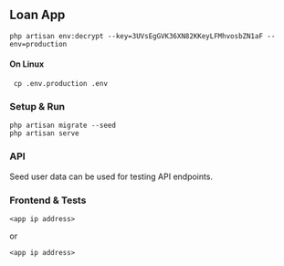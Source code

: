 ## Loan App

`` php artisan env:decrypt --key=3UVsEgGVK36XN82KKeyLFMhvosbZN1aF --env=production ``

#### On Linux

`` cp .env.production .env``


### Setup & Run

```
php artisan migrate --seed
php artisan serve
```

### API
Seed user data can be used for testing API endpoints.

### Frontend & Tests
```
<app ip address>
```
or

```
<app ip address>
```